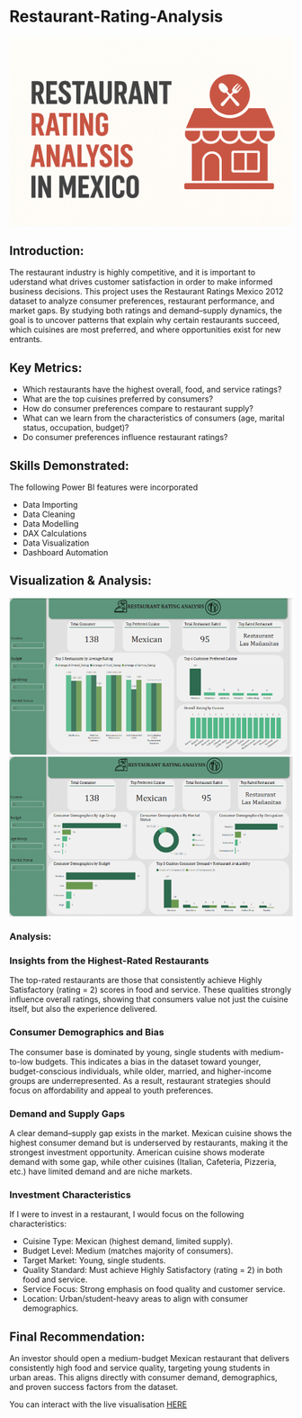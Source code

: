 # Restaurant-Rating-Analysis

![](https://github.com/Makindetitilayo/Restaurant-Rating-Analysis/blob/main/Restaurant%20Rating.png)

## Introduction:
The restaurant industry is highly competitive, and it is important to uderstand what drives customer satisfaction in order to make informed business decisions. 
This project uses the Restaurant Ratings Mexico 2012 dataset to analyze consumer preferences, restaurant performance, and market gaps. By studying both ratings and demand–supply dynamics, the goal is to uncover patterns that explain why certain restaurants succeed, which cuisines are most preferred, and where opportunities exist for new entrants.

## Key Metrics:

- Which restaurants have the highest overall, food, and service ratings?
- What are the top cuisines preferred by consumers?
- How do consumer preferences compare to restaurant supply?
- What can we learn from the characteristics of consumers (age, marital status, occupation, budget)?
- Do consumer preferences influence restaurant ratings?

## Skills Demonstrated:

The following Power BI features were incorporated
- Data Importing
- Data Cleaning
- Data Modelling
- DAX Calculations
- Data Visualization
- Dashboard Automation

## Visualization & Analysis:
![](https://github.com/Makindetitilayo/Restaurant-Rating-Analysis/blob/main/Screenshot%202025-09-09%20122202.png)  ![](https://github.com/Makindetitilayo/Restaurant-Rating-Analysis/blob/main/Screenshot%202025-09-09%20122216.png)

### Analysis:

### Insights from the Highest-Rated Restaurants

The top-rated restaurants are those that consistently achieve Highly Satisfactory (rating = 2) scores in food and service. These qualities strongly influence overall ratings, showing that consumers value not just the cuisine itself, but also the experience delivered.

### Consumer Demographics and Bias

The consumer base is dominated by young, single students with medium-to-low budgets. This indicates a bias in the dataset toward younger, budget-conscious individuals, while older, married, and higher-income groups are underrepresented. As a result, restaurant strategies should focus on affordability and appeal to youth preferences.

### Demand and Supply Gaps

A clear demand–supply gap exists in the market. Mexican cuisine shows the highest consumer demand but is underserved by restaurants, making it the strongest investment opportunity. American cuisine shows moderate demand with some gap, while other cuisines (Italian, Cafeteria, Pizzeria, etc.) have limited demand and are niche markets.

### Investment Characteristics

If I were to invest in a restaurant, I would focus on the following characteristics:
- Cuisine Type: Mexican (highest demand, limited supply).
- Budget Level: Medium (matches majority of consumers).
- Target Market: Young, single students.
- Quality Standard: Must achieve Highly Satisfactory (rating = 2) in both food and service.
- Service Focus: Strong emphasis on food quality and customer service.
- Location: Urban/student-heavy areas to align with consumer demographics.

## Final Recommendation:
An investor should open a medium-budget Mexican restaurant that delivers consistently high food and service quality, targeting young students in urban areas. This aligns directly with consumer demand, demographics, and proven success factors from the dataset.

You can interact with the live visualisation [HERE](https://github.com/Makindetitilayo/Restaurant-Rating-Analysis/blob/main/Restaurant%20Rating%20Analysis.pbix)
